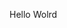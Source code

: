 Hello Wolrd







































































































































































































































































































































































































































































































































































































































































































































































































































































































































































































































































































































































































































































































































































































































































































































































































